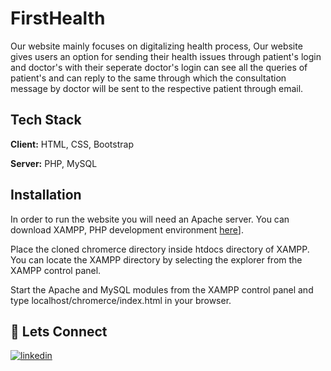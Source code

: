 
# FirstHealth

Our website mainly focuses on digitalizing health process, Our website gives users an option for sending their health issues through patient's login and doctor's with their seperate doctor's login can see all the queries of patient's and can reply to the same through which the consultation message by doctor will be sent to the respective patient through email.


## Tech Stack

**Client:** HTML, CSS, Bootstrap

**Server:** PHP, MySQL


## Installation

In order to run the website you will need an Apache server. You can download XAMPP, PHP development environment [here](https://www.apachefriends.org/)].

Place the cloned chromerce directory inside htdocs directory of XAMPP. You can locate the XAMPP directory by selecting the explorer from the XAMPP control panel.

Start the Apache and MySQL modules from the XAMPP control panel and type localhost/chromerce/index.html in your browser.
    
## 🔗 Lets Connect
[![linkedin](https://img.shields.io/badge/linkedin-0A66C2?style=for-the-badge&logo=linkedin&logoColor=white)](https://www.linkedin.com/in/swapnil-jain-283619207/)


